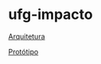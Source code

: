 # ufg-impacto




[Arquitetura](https://github.com/Dener-arx/ufg-impacto/blob/main/Arquitetura/Documento%20de%20Arquitetura.md)


[Protótipo](https://dener-arx.github.io/ufg-impacto/)
